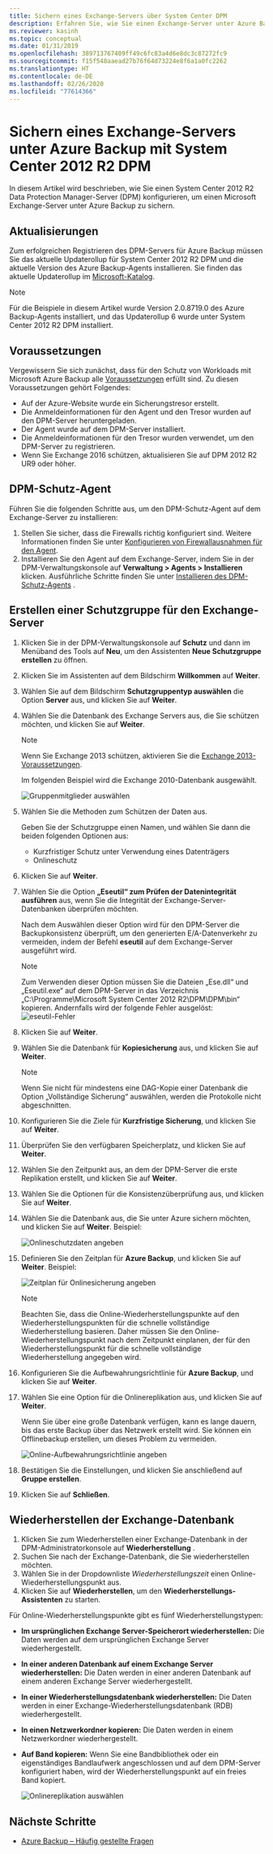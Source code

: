 ```yaml
---
title: Sichern eines Exchange-Servers über System Center DPM
description: Erfahren Sie, wie Sie einen Exchange-Server unter Azure Backup mit System Center 2012 R2 DPM sichern.
ms.reviewer: kasinh
ms.topic: conceptual
ms.date: 01/31/2019
ms.openlocfilehash: 389713767409ff49c6fc83a4d6e8dc3c87272fc9
ms.sourcegitcommit: f15f548aaead27b76f64d73224e8f6a1a0fc2262
ms.translationtype: HT
ms.contentlocale: de-DE
ms.lasthandoff: 02/26/2020
ms.locfileid: "77614366"
---
```

# <a name="back-up-an-exchange-server-to-azure-backup-with-system-center-2012-r2-dpm"></a>Sichern eines Exchange-Servers unter Azure Backup mit System Center 2012 R2 DPM

In diesem Artikel wird beschrieben, wie Sie einen System Center 2012 R2 Data Protection Manager-Server (DPM) konfigurieren, um einen Microsoft Exchange-Server unter Azure Backup zu sichern.  

## <a name="updates"></a>Aktualisierungen

Zum erfolgreichen Registrieren des DPM-Servers für Azure Backup müssen Sie das aktuelle Updaterollup für System Center 2012 R2 DPM und die aktuelle Version des Azure Backup-Agents installieren. Sie finden das aktuelle Updaterollup im [Microsoft-Katalog](https://catalog.update.microsoft.com/v7/site/Search.aspx?q=System%20Center%202012%20R2%20Data%20protection%20manager).

> [!NOTE]
> Für die Beispiele in diesem Artikel wurde Version 2.0.8719.0 des Azure Backup-Agents installiert, und das Updaterollup 6 wurde unter System Center 2012 R2 DPM installiert.
>
>

## <a name="prerequisites"></a>Voraussetzungen

Vergewissern Sie sich zunächst, dass für den Schutz von Workloads mit Microsoft Azure Backup alle [Voraussetzungen](backup-azure-dpm-introduction.md#prerequisites-and-limitations) erfüllt sind. Zu diesen Voraussetzungen gehört Folgendes:

* Auf der Azure-Website wurde ein Sicherungstresor erstellt.
* Die Anmeldeinformationen für den Agent und den Tresor wurden auf den DPM-Server heruntergeladen.
* Der Agent wurde auf dem DPM-Server installiert.
* Die Anmeldeinformationen für den Tresor wurden verwendet, um den DPM-Server zu registrieren.
* Wenn Sie Exchange 2016 schützen, aktualisieren Sie auf DPM 2012 R2 UR9 oder höher.

## <a name="dpm-protection-agent"></a>DPM-Schutz-Agent

Führen Sie die folgenden Schritte aus, um den DPM-Schutz-Agent auf dem Exchange-Server zu installieren:

1. Stellen Sie sicher, dass die Firewalls richtig konfiguriert sind. Weitere Informationen finden Sie unter [Konfigurieren von Firewallausnahmen für den Agent](https://docs.microsoft.com/system-center/dpm/configure-firewall-settings-for-dpm?view=sc-dpm-2019).
2. Installieren Sie den Agent auf dem Exchange-Server, indem Sie in der DPM-Verwaltungskonsole auf **Verwaltung > Agents > Installieren** klicken. Ausführliche Schritte finden Sie unter [Installieren des DPM-Schutz-Agents](https://docs.microsoft.com/system-center/dpm/deploy-dpm-protection-agent?view=sc-dpm-2019) .

## <a name="create-a-protection-group-for-the-exchange-server"></a>Erstellen einer Schutzgruppe für den Exchange-Server

1. Klicken Sie in der DPM-Verwaltungskonsole auf **Schutz** und dann im Menüband des Tools auf **Neu**, um den Assistenten **Neue Schutzgruppe erstellen** zu öffnen.
2. Klicken Sie im Assistenten auf dem Bildschirm **Willkommen** auf **Weiter**.
3. Wählen Sie auf dem Bildschirm **Schutzgruppentyp auswählen** die Option **Server** aus, und klicken Sie auf **Weiter**.
4. Wählen Sie die Datenbank des Exchange Servers aus, die Sie schützen möchten, und klicken Sie auf **Weiter**.

   > [!NOTE]
   > Wenn Sie Exchange 2013 schützen, aktivieren Sie die [Exchange 2013-Voraussetzungen](https://docs.microsoft.com/previous-versions/system-center/system-center-2012-R2/dn751029(v=sc.12)).
   >
   >

    Im folgenden Beispiel wird die Exchange 2010-Datenbank ausgewählt.

    ![Gruppenmitglieder auswählen](./media/backup-azure-backup-exchange-server/select-group-members.png)
5. Wählen Sie die Methoden zum Schützen der Daten aus.

    Geben Sie der Schutzgruppe einen Namen, und wählen Sie dann die beiden folgenden Optionen aus:

   * Kurzfristiger Schutz unter Verwendung eines Datenträgers
   * Onlineschutz
6. Klicken Sie auf **Weiter**.
7. Wählen Sie die Option **„Eseutil“ zum Prüfen der Datenintegrität ausführen** aus, wenn Sie die Integrität der Exchange-Server-Datenbanken überprüfen möchten.

    Nach dem Auswählen dieser Option wird für den DPM-Server die Backupkonsistenz überprüft, um den generierten E/A-Datenverkehr zu vermeiden, indem der Befehl **eseutil** auf dem Exchange-Server ausgeführt wird.

   > [!NOTE]
   > Zum Verwenden dieser Option müssen Sie die Dateien „Ese.dll“ und „Eseutil.exe“ auf dem DPM-Server in das Verzeichnis „C:\Programme\Microsoft System Center 2012 R2\DPM\DPM\bin“ kopieren. Andernfalls wird der folgende Fehler ausgelöst:  
   > ![eseutil-Fehler](./media/backup-azure-backup-exchange-server/eseutil-error.png)
   >
   >
8. Klicken Sie auf **Weiter**.
9. Wählen Sie die Datenbank für **Kopiesicherung** aus, und klicken Sie auf **Weiter**.

   > [!NOTE]
   > Wenn Sie nicht für mindestens eine DAG-Kopie einer Datenbank die Option „Vollständige Sicherung“ auswählen, werden die Protokolle nicht abgeschnitten.
   >
   >
10. Konfigurieren Sie die Ziele für **Kurzfristige Sicherung**, und klicken Sie auf **Weiter**.
11. Überprüfen Sie den verfügbaren Speicherplatz, und klicken Sie auf **Weiter**.
12. Wählen Sie den Zeitpunkt aus, an dem der DPM-Server die erste Replikation erstellt, und klicken Sie auf **Weiter**.
13. Wählen Sie die Optionen für die Konsistenzüberprüfung aus, und klicken Sie auf **Weiter**.
14. Wählen Sie die Datenbank aus, die Sie unter Azure sichern möchten, und klicken Sie auf **Weiter**. Beispiel:

    ![Onlineschutzdaten angeben](./media/backup-azure-backup-exchange-server/specify-online-protection-data.png)
15. Definieren Sie den Zeitplan für **Azure Backup**, und klicken Sie auf **Weiter**. Beispiel:

    ![Zeitplan für Onlinesicherung angeben](./media/backup-azure-backup-exchange-server/specify-online-backup-schedule.png)

    > [!NOTE]
    > Beachten Sie, dass die Online-Wiederherstellungspunkte auf den Wiederherstellungspunkten für die schnelle vollständige Wiederherstellung basieren. Daher müssen Sie den Online-Wiederherstellungspunkt nach dem Zeitpunkt einplanen, der für den Wiederherstellungspunkt für die schnelle vollständige Wiederherstellung angegeben wird.
    >
    >
16. Konfigurieren Sie die Aufbewahrungsrichtlinie für **Azure Backup**, und klicken Sie auf **Weiter**.
17. Wählen Sie eine Option für die Onlinereplikation aus, und klicken Sie auf **Weiter**.

    Wenn Sie über eine große Datenbank verfügen, kann es lange dauern, bis das erste Backup über das Netzwerk erstellt wird. Sie können ein Offlinebackup erstellen, um dieses Problem zu vermeiden.  

    ![Online-Aufbewahrungsrichtlinie angeben](./media/backup-azure-backup-exchange-server/specify-online-retention-policy.png)
18. Bestätigen Sie die Einstellungen, und klicken Sie anschließend auf **Gruppe erstellen**.
19. Klicken Sie auf **Schließen**.

## <a name="recover-the-exchange-database"></a>Wiederherstellen der Exchange-Datenbank

1. Klicken Sie zum Wiederherstellen einer Exchange-Datenbank in der DPM-Administratorkonsole auf **Wiederherstellung** .
2. Suchen Sie nach der Exchange-Datenbank, die Sie wiederherstellen möchten.
3. Wählen Sie in der Dropdownliste *Wiederherstellungszeit* einen Online-Wiederherstellungspunkt aus.
4. Klicken Sie auf **Wiederherstellen**, um den **Wiederherstellungs-Assistenten** zu starten.

Für Online-Wiederherstellungspunkte gibt es fünf Wiederherstellungstypen:

* **Im ursprünglichen Exchange Server-Speicherort wiederherstellen:** Die Daten werden auf dem ursprünglichen Exchange Server wiederhergestellt.
* **In einer anderen Datenbank auf einem Exchange Server wiederherstellen:** Die Daten werden in einer anderen Datenbank auf einem anderen Exchange Server wiederhergestellt.
* **In einer Wiederherstellungsdatenbank wiederherstellen:** Die Daten werden in einer Exchange-Wiederherstellungsdatenbank (RDB) wiederhergestellt.
* **In einen Netzwerkordner kopieren:** Die Daten werden in einem Netzwerkordner wiederhergestellt.
* **Auf Band kopieren:** Wenn Sie eine Bandbibliothek oder ein eigenständiges Bandlaufwerk angeschlossen und auf dem DPM-Server konfiguriert haben, wird der Wiederherstellungspunkt auf ein freies Band kopiert.

    ![Onlinereplikation auswählen](./media/backup-azure-backup-exchange-server/choose-online-replication.png)

## <a name="next-steps"></a>Nächste Schritte

* [Azure Backup – Häufig gestellte Fragen](backup-azure-backup-faq.md)
